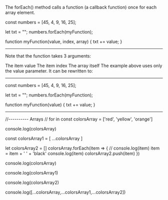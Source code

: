 The forEach() method calls a function (a callback function) once for each array element.


const numbers = [45, 4, 9, 16, 25];

let txt = "";
numbers.forEach(myFunction);

function myFunction(value, index, array) {
  txt += value;
}

---
Note that the function takes 3 arguments:

The item value
The item index
The array itself
The example above uses only the value parameter. It can be rewritten to:

---
const numbers = [45, 4, 9, 16, 25];

let txt = "";
numbers.forEach(myFunction);

function myFunction(value) {
  txt += value;
}



---
//---------- Arrays
// for in
const colorsArray = ['red', 'yellow', 'orange']

console.log(colorsArray)


const colorsArray1 = [
    ...colorsArray
]

let colorsArray2 = []
colorsArray.forEach(item => {
    // console.log(item)
    item = item + ' ' + 'black'
    console.log(item)
    colorsArray2.push(item)
})

console.log(colorsArray)

console.log(colorsArray1)

console.log(colorsArray2)

console.log([...colorsArray,...colorsArray1,...colorsArray2])



